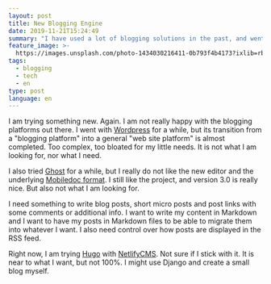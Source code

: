 ```yaml
---
layout: post
title: New Blogging Engine
date: 2019-11-21T15:24:49
summary: "I have used a lot of blogging solutions in the past, and went through quite a few applications. From Wordpress to Octopress, to Ghost and back. None of them had all the features I wanted. Now I might have found what I was looking for. Maybe..."
feature_image: >-
  https://images.unsplash.com/photo-1434030216411-0b793f4b4173?ixlib=rb-1.2.1&ixid=eyJhcHBfaWQiOjEyMDd9&auto=format&fit=crop&q=80
tags:
  - blogging
  - tech
  - en
type: post
language: en
---
```

I am trying something new. Again. I am not really happy with the blogging platforms out there. I went with [Wordpress](https://wordpress.org/) for a while, but its transition from a "blogging platform" into a general "web site platform" is almost completed. Too complex, too bloated for my little needs. It is not what I am looking for, nor what I need. 

I also tried [Ghost](https://ghost.org/) for a while, but I really do not like the new editor and the underlying [Mobiledoc format](https://github.com/bustle/mobiledoc-kit). I still like the project, and version 3.0 is really nice. But also not what I am looking for.

I need something to write blog posts, short micro posts and post links with some comments or additional info. I want to write my content in Markdown and I want to have my posts in Markdown files to be able to migrate them into whatever I want. I also need control over how posts are displayed in the RSS feed.

Right now, I am trying [Hugo](https://gohugo.io/) with [NetlifyCMS](https://www.netlifycms.org/). Not sure if I stick with it. It is near to what I want, but not 100%. I might use Django and create a small blog myself.
